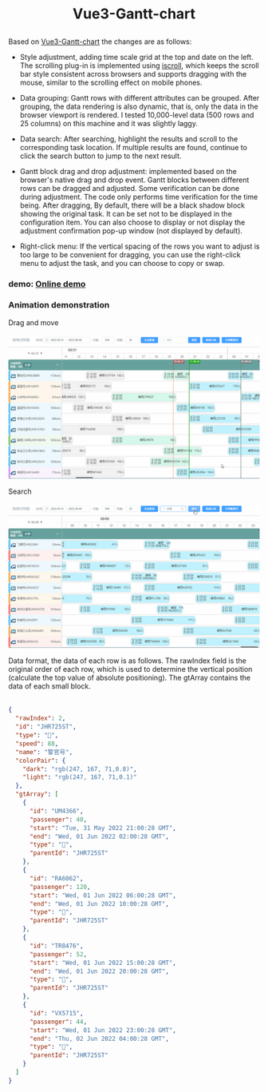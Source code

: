 <h1 align="center">Vue3-Gantt-chart</h1>

## 

Based on [Vue3-Gantt-chart](https://github.com/w1301625107/Vue-Gantt-chart) the changes are as follows:

-  Style adjustment, adding time scale grid at the top and date on the left. The scrolling plug-in is implemented using [iscroll](https://github.com/cubiq/iscroll), which keeps the scroll bar style consistent across browsers and supports dragging with the mouse, similar to the scrolling effect on mobile phones.

-  Data grouping: Gantt rows with different attributes can be grouped. After grouping, the data rendering is also dynamic, that is, only the data in the browser viewport is rendered. I tested 10,000-level data (500 rows and 25 columns) on this machine and it was slightly laggy.

-  Data search: After searching, highlight the results and scroll to the corresponding task location. If multiple results are found, continue to click the search button to jump to the next result.

-  Gantt block drag and drop adjustment: implemented based on the browser's native drag and drop event. Gantt blocks between different rows can be dragged and adjusted. Some verification can be done during adjustment. The code only performs time verification for the time being. After dragging, By default, there will be a black shadow block showing the original task. It can be set not to be displayed in the configuration item. You can also choose to display or not display the adjustment confirmation pop-up window (not displayed by default).

-  Right-click menu: If the vertical spacing of the rows you want to adjust is too large to be convenient for dragging, you can use the right-click menu to adjust the task, and you can choose to copy or swap.


### demo: [Online demo](https://liyang5945.github.io/vue-drag-gantt-chart)

### Animation demonstration
Drag and move

![](screenshot/vue_drag_gantt_1.gif)

Search

![](screenshot/vue_drag_gantt_3.gif)


Data format, the data of each row is as follows. The rawIndex field is the original order of each row, which is used to determine the vertical position (calculate the top value of absolute positioning). The gtArray contains the data of each small block.

```json

{
  "rawIndex": 2,
  "id": "JHR725ST",
  "type": "🚄",
  "speed": 88,
  "name": "警官号",
  "colorPair": {
    "dark": "rgb(247, 167, 71,0.8)",
    "light": "rgb(247, 167, 71,0.1)"
  },
  "gtArray": [
    {
      "id": "UM4366",
      "passenger": 40,
      "start": "Tue, 31 May 2022 21:00:28 GMT",
      "end": "Wed, 01 Jun 2022 02:00:28 GMT",
      "type": "🚄",
      "parentId": "JHR725ST"
    },
    {
      "id": "RA6062",
      "passenger": 120,
      "start": "Wed, 01 Jun 2022 06:00:28 GMT",
      "end": "Wed, 01 Jun 2022 10:00:28 GMT",
      "type": "🚄",
      "parentId": "JHR725ST"
    },
    {
      "id": "TR8476",
      "passenger": 52,
      "start": "Wed, 01 Jun 2022 15:00:28 GMT",
      "end": "Wed, 01 Jun 2022 20:00:28 GMT",
      "type": "🚄",
      "parentId": "JHR725ST"
    },
    {
      "id": "VX5715",
      "passenger": 44,
      "start": "Wed, 01 Jun 2022 23:00:28 GMT",
      "end": "Thu, 02 Jun 2022 04:00:28 GMT",
      "type": "🚄",
      "parentId": "JHR725ST"
    }
  ]
}

```
